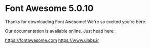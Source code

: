 # Font Awesome 5.0.10

Thanks for downloading Font Awesome! We're so excited you're here.

Our documentation is available online. Just head here:

https://fontawesome.com
https://www.ulabs.ir

